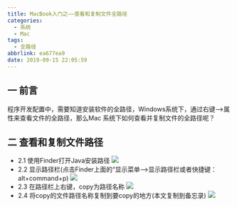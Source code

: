 ```yaml
---
title: MacBook入门之——查看和复制文件全路径
categories:
  - 系统
  - Mac
tags:
  - 全路径
abbrlink: ea677ea9
date: 2019-09-15 22:05:59
---
```

## 一 前言

程序开发配置中，需要知道安装软件的全路径，Windows系统下，通过右键—>属性来查看文件的全路径，那么Mac 系统下如何查看并复制文件的全路径呢？      

<!--more-->

## 二 查看和复制文件路径

* 2.1 使用Finder打开Java安装路径
  ![][1]
*  2.2 显示路径栏(点击Finder上面的“显示菜单—>显示路径栏或者快捷键：alt+command+p)
	![][2]
* 2.3 在路径栏上右键，copy为路径名称
	![][3]
* 2.4 将copy的文件路径名称复制到要copy的地方(本文复制到备忘录)
	![][4]



[1]: https://raw.githubusercontent.com/PGzxc/images/master/mac-images/mac-file-path-java-look.png
[2]: https://raw.githubusercontent.com/PGzxc/images/master/mac-images/mac-file-path-show.png
[3]: https://raw.githubusercontent.com/PGzxc/images/master/mac-images/mac-file-path-copy-path.png
[4]: https://raw.githubusercontent.com/PGzxc/images/master/mac-images/mac-file-path-copy-editor.png
